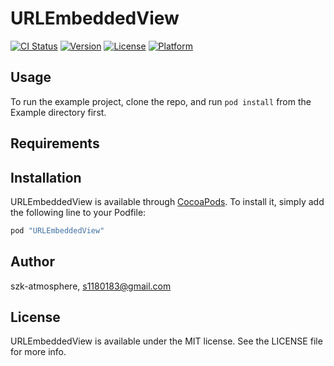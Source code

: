 # URLEmbeddedView

[![CI Status](http://img.shields.io/travis/szk-atmosphere/URLEmbeddedView.svg?style=flat)](https://travis-ci.org/szk-atmosphere/URLEmbeddedView)
[![Version](https://img.shields.io/cocoapods/v/URLEmbeddedView.svg?style=flat)](http://cocoapods.org/pods/URLEmbeddedView)
[![License](https://img.shields.io/cocoapods/l/URLEmbeddedView.svg?style=flat)](http://cocoapods.org/pods/URLEmbeddedView)
[![Platform](https://img.shields.io/cocoapods/p/URLEmbeddedView.svg?style=flat)](http://cocoapods.org/pods/URLEmbeddedView)

## Usage

To run the example project, clone the repo, and run `pod install` from the Example directory first.

## Requirements

## Installation

URLEmbeddedView is available through [CocoaPods](http://cocoapods.org). To install
it, simply add the following line to your Podfile:

```ruby
pod "URLEmbeddedView"
```

## Author

szk-atmosphere, s1180183@gmail.com

## License

URLEmbeddedView is available under the MIT license. See the LICENSE file for more info.
